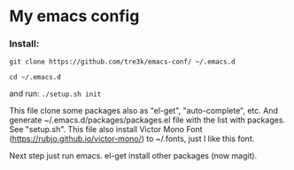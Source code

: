 # My emacs config

### Install:

``` git clone https://github.com/tre3k/emacs-conf/ ~/.emacs.d ```

``` cd ~/.emacs.d ```

and run: ```./setup.sh init```

This file clone some packages also as "el-get", "auto-complete", etc. And generate ~/.emacs.d/packages/packages.el file with the list with packages. See "setup.sh". 
This file also install Victor Mono Font (https://rubjo.github.io/victor-mono/) to ~/.fonts, just I like this font.

Next step just run emacs. el-get install other packages (now magit).
